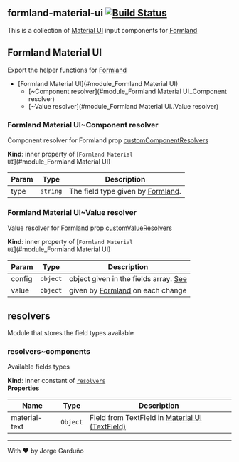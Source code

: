 ## formland-material-ui [![Build Status](https://travis-ci.org/notapineapple/formland-material-ui.svg?branch=master)](https://travis-ci.org/notapineapple/formland-material-ui)

This is a collection of [Material UI](https://material-ui.com) input components for [Formland](https://github.com/indix/formland)

<a name="module_Formland Material UI"></a>

## Formland Material UI
Export the helper functions for [Formland](https://github.com/indix/formland)


* [Formland Material UI](#module_Formland Material UI)
    * [~Component resolver](#module_Formland Material UI..Component resolver)
    * [~Value resolver](#module_Formland Material UI..Value resolver)

<a name="module_Formland Material UI..Component resolver"></a>

### Formland Material UI~Component resolver
Component resolver for Formland prop [customComponentResolvers](https://github.com/indix/formland)

**Kind**: inner property of [<code>Formland Material UI</code>](#module_Formland Material UI)  

| Param | Type | Description |
| --- | --- | --- |
| type | <code>string</code> | The field type given by [Formland](https://github.com/indix/formland). |

<a name="module_Formland Material UI..Value resolver"></a>

### Formland Material UI~Value resolver
Value resolver for Formland prop [customValueResolvers](https://github.com/indix/formland)

**Kind**: inner property of [<code>Formland Material UI</code>](#module_Formland Material UI)  

| Param | Type | Description |
| --- | --- | --- |
| config | <code>object</code> | object given in the fields array. [See](https://github.com/indix/formland) |
| value | <code>object</code> | given by [Formland](https://github.com/indix/formland) on each change |

<a name="module_resolvers"></a>

## resolvers
Module that stores the field types available

<a name="module_resolvers..components"></a>

### resolvers~components
Available fields types

**Kind**: inner constant of [<code>resolvers</code>](#module_resolvers)  
**Properties**

| Name | Type | Description |
| --- | --- | --- |
| material-text | <code>Object</code> | Field from TextField in [Material UI (TextField)](https://material-ui.com/api/text-field/) |

---

With :heart: by Jorge Garduño